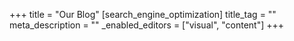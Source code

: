 +++
title = "Our Blog"
[search_engine_optimization]
title_tag = ""
meta_description = ""
_enabled_editors = ["visual", "content"]
+++